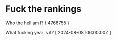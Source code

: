 # Fuck the rankings

Who the hell am I?
{ 4766755 }

What fucking year is it?
[ 2024-08-08T06:00:00Z ]
